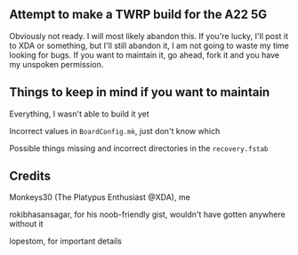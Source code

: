 ## Attempt to make a TWRP build for the A22 5G
Obviously not ready. I will most likely abandon this.
If you're lucky, I'll post it to XDA or something, but I'll still abandon it, I am not going to waste my time looking for bugs.
If you want to maintain it, go ahead, fork it and you have my unspoken permission.

## Things to keep in mind if you want to maintain

Everything, I wasn't able to build it yet

Incorrect values in `BoardConfig.mk`, just don't know which

Possible things missing and incorrect directories in the `recovery.fstab`

## Credits
Monkeys30 (The Platypus Enthusiast @XDA), me

rokibhasansagar, for his noob-friendly gist, wouldn't have gotten anywhere without it

lopestom, for important details
